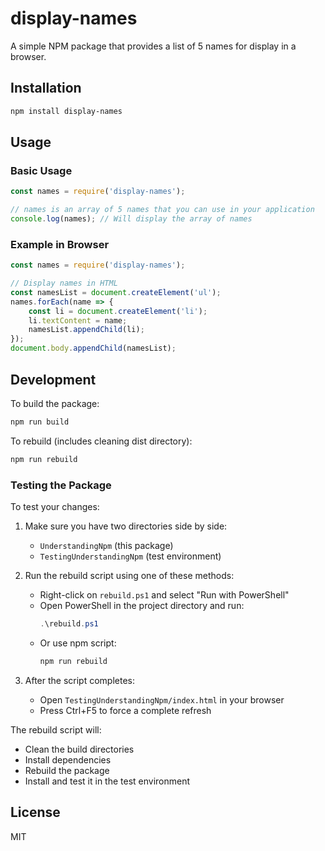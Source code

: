 # display-names

A simple NPM package that provides a list of 5 names for display in a browser.

## Installation

```bash
npm install display-names
```

## Usage

### Basic Usage

```javascript
const names = require('display-names');

// names is an array of 5 names that you can use in your application
console.log(names); // Will display the array of names
```

### Example in Browser

```javascript
const names = require('display-names');

// Display names in HTML
const namesList = document.createElement('ul');
names.forEach(name => {
    const li = document.createElement('li');
    li.textContent = name;
    namesList.appendChild(li);
});
document.body.appendChild(namesList);
```

## Development

To build the package:
```bash
npm run build
```

To rebuild (includes cleaning dist directory):
```bash
npm run rebuild
```

### Testing the Package

To test your changes:

1. Make sure you have two directories side by side:
   - `UnderstandingNpm` (this package)
   - `TestingUnderstandingNpm` (test environment)

2. Run the rebuild script using one of these methods:
   - Right-click on `rebuild.ps1` and select "Run with PowerShell"
   - Open PowerShell in the project directory and run:
     ```powershell
     .\rebuild.ps1
     ```
   - Or use npm script:
     ```bash
     npm run rebuild
     ```

3. After the script completes:
   - Open `TestingUnderstandingNpm/index.html` in your browser
   - Press Ctrl+F5 to force a complete refresh

The rebuild script will:
- Clean the build directories
- Install dependencies
- Rebuild the package
- Install and test it in the test environment

## License

MIT
